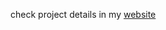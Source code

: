 check project details in my <a href="https://sites.google.com/view/migang-jung/projects">website</a>

